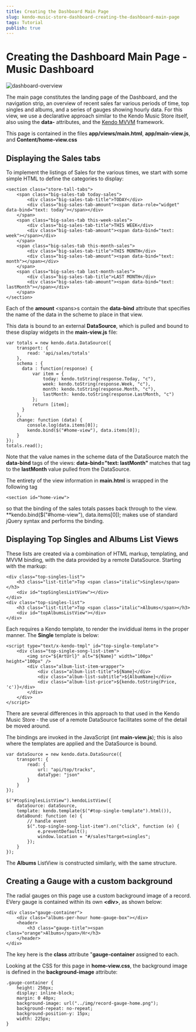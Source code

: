 ```yaml
---
title: Creating the Dashboard Main Page
slug: kendo-music-store-dashboard-creating-the-dashboard-main-page
tags: Tutorial
publish: true
---
```


# Creating the Dashboard Main Page - Music Dashboard

![dashboard-overview](/tutorials/asp-net/kendo-music-store/music-store-dashboard/images/dashboard-overview.png)

The main page constitutes the landing page of the Dashboard, and the navigation strip, an overview of recent sales far various periods of time, top singles and albums, and a series of gauges showing hourly data. For this view, we use a declarative approach similar to the Kendo Music Store itself, also using the **data-** attributes, and the [Kendo MVVM](http://demos.telerik.com/kendo-ui/web/mvvm/index.html) framework.

This page is contained in the files **app/views/main.html**, **app/main-view.js**, and **Content/home-view.css**

## Displaying the Sales tabs
To implement the listings of Sales for the various times, we start with some simple HTML to define the categories to display:

	<section class="store-tall-tabs">
        <span class="big-sales-tab today-sales">
            <div class="big-sales-tab-title">TODAY</div>
            <div class="big-sales-tab-amount"><span data-role="widget" data-bind="text: today"></span></div>
        </span>
        <span class="big-sales-tab this-week-sales">
            <div class="big-sales-tab-title">THIS WEEK</div>
            <div class="big-sales-tab-amount"><span data-bind="text: week"></span></div>
        </span>
        <span class="big-sales-tab this-month-sales">
            <div class="big-sales-tab-title">THIS MONTH</div>
            <div class="big-sales-tab-amount"><span data-bind="text: month"></span></div>
        </span>
        <span class="big-sales-tab last-month-sales">
            <div class="big-sales-tab-title">LAST MONTH</div>
            <div class="big-sales-tab-amount"><span data-bind="text: lastMonth"></span></div>
        </span>
    </section>

Each of the **amount** &lt;spans&gt;s contain the **data-bind** attribute that specifies the name of the data in the scheme to place in that view.

This data is bound to an external **DataSource**, which is pulled and bound to these display widgets in the **main-view.js** file:

	var totals = new kendo.data.DataSource({
        transport: {
            read: 'api/sales/totals'
        },
        schema : {
          data : function(response) {
              var item = {
                  today: kendo.toString(response.Today, "c"),
                  week: kendo.toString(response.Week, "c"),
                  month: kendo.toString(response.Month, "c"),
                  lastMonth: kendo.toString(response.LastMonth, "c")
              };
              return [item];
          }  
        },
        change: function (data) {
            console.log(data.items[0]);
            kendo.bind($("#home-view"), data.items[0]);
        }
    });
    totals.read();

Note that the value names in the scheme data of the DataSource match the **data-bind** tags of the views: **data-bind="text: lastMonth"** matches that tag to the **lastMonth** value pulled from the DataSource.

The entirety of the view information in **main.html** is wrapped in the following tag

	<section id="home-view">

so that the binding of the sales totals passes back through to the view. **kendo.bind($("#home-view"), data.items[0]); makes use of standard jQuery syntax and performs the binding.

## Displaying Top Singles and Albums List Views
These lists are created via a combination of HTML markup, templating, and MVVM binding, with the data provided by a remote DataSource. Starting with the markup:

	<div class="top-singles-list">
        <h3 class="list-title">Top <span class="italic">Singles</span></h3>
        <div id="topSinglesListView"></div>
    </div>
    <div class="top-singles-list">
        <h3 class="list-title">Top <span class="italic">Albums</span></h3>
        <div id="topAlbumsListView"></div>
	</div>
Each requires a Kendo template, to render the invididual items in the proper manner. The **Single** template is below:

	<script type="text/x-kendo-tmpl" id="top-single-template">
    	<div class="top-single-song-list-item">
	        <img src="${ArtUrl}" alt="${Name}" width="100px" height="100px" />
	        <div class="album-list-item-wrapper">
	            <div class="album-list-title">${Name}</div>
	            <div class="album-list-subtitle">${AlbumName}</div>
	            <div class="album-list-price">${kendo.toString(Price, 'c')}</div>
	        </div>
	    </div>
	</script>

There are several differences in this approach to that used in the Kendo Music Store - the use of a remote DataSource facilitates some of the detail be moved around.

The bindings are invoked in the JavaScript (int **main-view.js**); this is also where the templates are applied and the DataSource is bound.

	var dataSource = new kendo.data.DataSource({
        transport: {
            read: {
                url: "api/top/tracks",
                dataType: "json"
            }
        }
    });

    $("#topSinglesListView").kendoListView({
        dataSource: dataSource,
        template: kendo.template($("#top-single-template").html()),
        dataBound: function (e) {
            // handle event
            $(".top-single-song-list-item").on("click", function (e) {
                e.preventDefault();
                window.location = "#/sales?target=singles";
            });
        }
    });

The **Albums** ListView is constructed similarly, with the same structure.

## Creating a Gauge with a custom background

The radial gauges on this page use a custom background image of a record. EVery gauge is contained within its own **&lt;div&gt;**, as shown below:

	<div class="gauge-container">
    	<div class="albums-per-hour home-gauge-box"></div>
        <header>
        	<h3 class="gauge-title"><span class="orange">Albums</span>/Hr</h3>
        </header>
	</div>

The key here is the **class** attribute "**gauge-container** assigned to each.

Looking at the CSS for this page in **home-view.css**, the background image is defined in the **background-image** attribute:

	.gauge-container {
 		height: 250px;
  		display: inline-block;
 		margin: 0 40px;
 		background-image: url("../img/record-gauge-home.png");
 	  	background-repeat: no-repeat;
  	  	background-position-y: 15px;
  	  	width: 225px;
	}